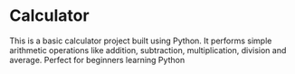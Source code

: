 # Calculator

This is a basic calculator project built using Python. 
It performs simple arithmetic operations like addition, subtraction, multiplication, division and average. 
Perfect for beginners learning Python
